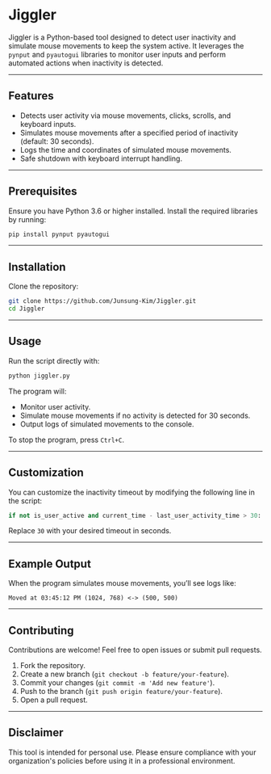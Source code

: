 # Jiggler

Jiggler is a Python-based tool designed to detect user inactivity and simulate mouse movements to keep the system active. It leverages the `pynput` and `pyautogui` libraries to monitor user inputs and perform automated actions when inactivity is detected.

---

## Features

- Detects user activity via mouse movements, clicks, scrolls, and keyboard inputs.
- Simulates mouse movements after a specified period of inactivity (default: 30 seconds).
- Logs the time and coordinates of simulated mouse movements.
- Safe shutdown with keyboard interrupt handling.

---

## Prerequisites

Ensure you have Python 3.6 or higher installed. Install the required libraries by running:

```bash
pip install pynput pyautogui
```

---

## Installation

Clone the repository:

```bash
git clone https://github.com/Junsung-Kim/Jiggler.git
cd Jiggler
```

---

## Usage

Run the script directly with:

```bash
python jiggler.py
```

The program will:

- Monitor user activity.
- Simulate mouse movements if no activity is detected for 30 seconds.
- Output logs of simulated movements to the console.

To stop the program, press `Ctrl+C`.

---

## Customization

You can customize the inactivity timeout by modifying the following line in the script:

```python
if not is_user_active and current_time - last_user_activity_time > 30:
```

Replace `30` with your desired timeout in seconds.

---

## Example Output

When the program simulates mouse movements, you’ll see logs like:

```plaintext
Moved at 03:45:12 PM (1024, 768) <-> (500, 500)
```

---

## Contributing

Contributions are welcome! Feel free to open issues or submit pull requests.

1. Fork the repository.
2. Create a new branch (`git checkout -b feature/your-feature`).
3. Commit your changes (`git commit -m 'Add new feature'`).
4. Push to the branch (`git push origin feature/your-feature`).
5. Open a pull request.

---

## Disclaimer

This tool is intended for personal use. Please ensure compliance with your organization's policies before using it in a professional environment.

